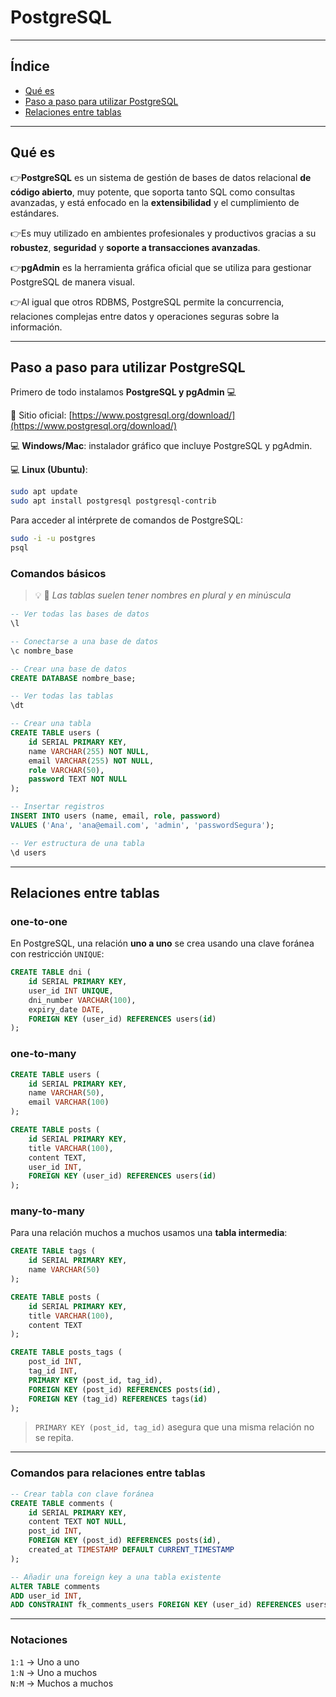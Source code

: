 # PostgreSQL
---

## Índice
- [Qué es](#qué-es)
- [Paso a paso para utilizar PostgreSQL](#paso-a-paso-para-utilizar-postgresql)
- [Relaciones entre tablas](#relaciones-entre-tablas)

---

## Qué es

👉**PostgreSQL** es un sistema de gestión de bases de datos relacional **de código abierto**, muy potente, que soporta tanto SQL como consultas avanzadas, y está enfocado en la **extensibilidad** y el cumplimiento de estándares.

👉Es muy utilizado en ambientes profesionales y productivos gracias a su **robustez**, **seguridad** y **soporte a transacciones avanzadas**.

👉**pgAdmin** es la herramienta gráfica oficial que se utiliza para gestionar PostgreSQL de manera visual.

👉Al igual que otros RDBMS, PostgreSQL permite la concurrencia, relaciones complejas entre datos y operaciones seguras sobre la información.

---

## Paso a paso para utilizar PostgreSQL

Primero de todo instalamos **PostgreSQL y pgAdmin** 💻

🔗 Sitio oficial: [https://www.postgresql.org/download/](https://www.postgresql.org/download/)

💻 **Windows/Mac**: instalador gráfico que incluye PostgreSQL y pgAdmin.

💻 **Linux (Ubuntu)**:

```bash
sudo apt update
sudo apt install postgresql postgresql-contrib
```

Para acceder al intérprete de comandos de PostgreSQL:

```bash
sudo -i -u postgres
psql
```

### Comandos básicos

> 💡 👀 *Las tablas suelen tener nombres en plural y en minúscula*

```sql
-- Ver todas las bases de datos
\l

-- Conectarse a una base de datos
\c nombre_base

-- Crear una base de datos
CREATE DATABASE nombre_base;

-- Ver todas las tablas
\dt

-- Crear una tabla
CREATE TABLE users (
    id SERIAL PRIMARY KEY,
    name VARCHAR(255) NOT NULL,
    email VARCHAR(255) NOT NULL,
    role VARCHAR(50),
    password TEXT NOT NULL
);

-- Insertar registros
INSERT INTO users (name, email, role, password)
VALUES ('Ana', 'ana@email.com', 'admin', 'passwordSegura');

-- Ver estructura de una tabla
\d users
```

---

## Relaciones entre tablas

### one-to-one

En PostgreSQL, una relación **uno a uno** se crea usando una clave foránea con restricción `UNIQUE`:

```sql
CREATE TABLE dni (
    id SERIAL PRIMARY KEY,
    user_id INT UNIQUE,
    dni_number VARCHAR(100),
    expiry_date DATE,
    FOREIGN KEY (user_id) REFERENCES users(id)
);
```

### one-to-many

```sql
CREATE TABLE users (
    id SERIAL PRIMARY KEY,
    name VARCHAR(50),
    email VARCHAR(100)
);
```

```sql
CREATE TABLE posts (
    id SERIAL PRIMARY KEY,
    title VARCHAR(100),
    content TEXT,
    user_id INT,
    FOREIGN KEY (user_id) REFERENCES users(id)
);
```

### many-to-many

Para una relación muchos a muchos usamos una **tabla intermedia**:

```sql
CREATE TABLE tags (
    id SERIAL PRIMARY KEY,
    name VARCHAR(50)
);
```

```sql
CREATE TABLE posts (
    id SERIAL PRIMARY KEY,
    title VARCHAR(100),
    content TEXT
);
```

```sql
CREATE TABLE posts_tags (
    post_id INT,
    tag_id INT,
    PRIMARY KEY (post_id, tag_id),
    FOREIGN KEY (post_id) REFERENCES posts(id),
    FOREIGN KEY (tag_id) REFERENCES tags(id)
);
```

> `PRIMARY KEY (post_id, tag_id)` asegura que una misma relación no se repita.

---

### Comandos para relaciones entre tablas

```sql
-- Crear tabla con clave foránea
CREATE TABLE comments (
    id SERIAL PRIMARY KEY,
    content TEXT NOT NULL,
    post_id INT,
    FOREIGN KEY (post_id) REFERENCES posts(id),
    created_at TIMESTAMP DEFAULT CURRENT_TIMESTAMP
);
```

```sql
-- Añadir una foreign key a una tabla existente
ALTER TABLE comments
ADD user_id INT,
ADD CONSTRAINT fk_comments_users FOREIGN KEY (user_id) REFERENCES users(id);
```

---

### Notaciones

`1:1` → Uno a uno  
`1:N` → Uno a muchos  
`N:M` → Muchos a muchos
